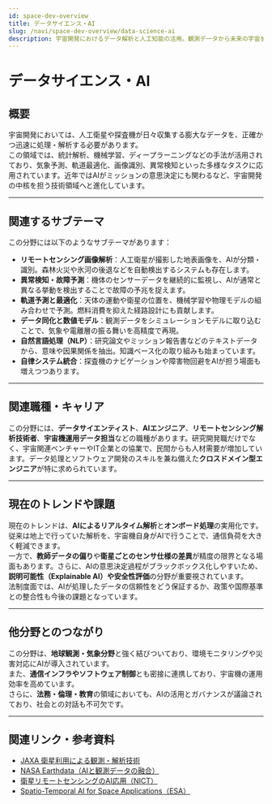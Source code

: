 ```yaml
---
id: space-dev-overview
title: データサイエンス・AI
slug: /navi/space-dev-overview/data-science-ai
description: 宇宙開発におけるデータ解析と人工知能の活用。観測データから未来の宇宙を読み解く。
---
```


# データサイエンス・AI

## 概要  

宇宙開発においては、人工衛星や探査機が日々収集する膨大なデータを、正確かつ迅速に処理・解析する必要があります。  
この領域では、統計解析、機械学習、ディープラーニングなどの手法が活用されており、気象予測、軌道最適化、画像識別、異常検知といった多様なタスクに応用されています。近年ではAIがミッションの意思決定にも関わるなど、宇宙開発の中核を担う技術領域へと進化しています。

---

## 関連するサブテーマ  

この分野には以下のようなサブテーマがあります：

- **リモートセンシング画像解析**：人工衛星が撮影した地表画像を、AIが分類・識別。森林火災や氷河の後退などを自動検出するシステムも存在します。
- **異常検知・故障予測**：機体のセンサーデータを継続的に監視し、AIが通常と異なる挙動を検出することで故障の予兆を捉えます。
- **軌道予測と最適化**：天体の運動や衛星の位置を、機械学習や物理モデルの組み合わせで予測。燃料消費を抑えた経路設計にも貢献します。
- **データ同化と数値モデル**：観測データをシミュレーションモデルに取り込むことで、気象や電離層の振る舞いを高精度で再現。
- **自然言語処理（NLP）**：研究論文やミッション報告書などのテキストデータから、意味や因果関係を抽出。知識ベース化の取り組みも始まっています。
- **自律システム統合**：探査機のナビゲーションや障害物回避をAIが担う場面も増えつつあります。

---

## 関連職種・キャリア  

この分野には、**データサイエンティスト**、**AIエンジニア**、**リモートセンシング解析技術者**、**宇宙機運用データ担当**などの職種があります。研究開発職だけでなく、宇宙関連ベンチャーやIT企業との協業で、民間からも人材需要が増加しています。データ処理とソフトウェア開発のスキルを兼ね備えた**クロスドメイン型エンジニア**が特に求められています。

---

## 現在のトレンドや課題  

現在のトレンドは、**AIによるリアルタイム解析**と**オンボード処理**の実用化です。従来は地上で行っていた解析を、宇宙機自身がAIで行うことで、通信負荷を大きく軽減できます。  
一方で、**教師データの偏り**や**衛星ごとのセンサ仕様の差異**が精度の限界となる場面もあります。さらに、AIの意思決定過程がブラックボックス化しやすいため、**説明可能性（Explainable AI）**や**安全性評価**の分野が重要視されています。  
法制度面では、AIが処理したデータの信頼性をどう保証するか、政策や国際基準との整合性も今後の課題となっています。

---

## 他分野とのつながり  

この分野は、**地球観測・気象分野**と強く結びついており、環境モニタリングや災害対応にAIが導入されています。  
また、**通信インフラやソフトウェア制御**とも密接に連携しており、宇宙機の運用効率を高めています。  
さらに、**法務・倫理・教育**の領域においても、AIの活用とガバナンスが議論されており、社会との対話も不可欠です。

---

## 関連リンク・参考資料  

- [JAXA 衛星利用による観測・解析技術](https://www.eorc.jaxa.jp/)
- [NASA Earthdata（AIと観測データの融合）](https://earthdata.nasa.gov/)
- [衛星リモートセンシングのAI応用（NICT）](https://www.nict.go.jp/press/2022/05/10-1.html)
- [Spatio-Temporal AI for Space Applications（ESA）](https://www.esa.int/)
